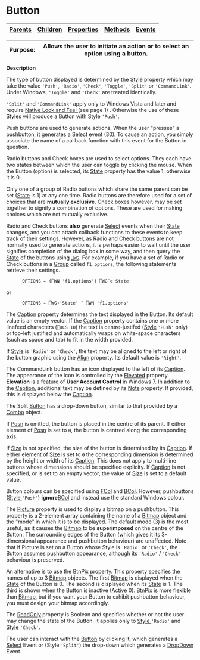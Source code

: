 




<h1 class="heading"><span class="name">Button</span></h1>

| [Parents](../ParentLists/Button.htm) | [Children](../ChildLists/Button.htm) | [Properties](../PropLists/Button.htm) | [Methods](../MethodLists/Button.htm) | [Events](../EventLists/Button.htm) |
| --- | --- | --- | --- | ---  |


| Purpose: | Allows the user to initiate an action or to select an option using a button. |
| --- | ---  |


**Description**


The type of button displayed is determined by the [Style](../a-z/style.md) property which may take the value `'Push'`, `'Radio'`, `'Check'`, `'Toggle'`, `'Split'` or `'CommandLink'`. Under Windows, `'Toggle'` and `'Check'` are treated identically.



`'Split'` and `'CommandLink'` apply only to Windows Vista and later and require  [Native Look and Feel ](../../Miscellaneous/Windows%20XP%20Look%20and%20Feel.htm)
(see page 1)
. Otherwise the use of these Styles will produce a Button with Style `'Push'`.


Push buttons are used to generate actions. When the user "presses" a pushbutton, it generates a [Select](../a-z/select.md) event (30). To cause an action, you simply associate the name of a callback function with this event for the Button in question.


Radio buttons and Check boxes are used to select options. They each have two states between which the user can toggle by clicking the mouse. When the Button (option) is selected, its [State](../a-z/state.md) property has the value 1; otherwise it is 0.


Only one of a group of Radio buttons which share the same parent can be set ([State](../a-z/state.md) is 1) at any one time. Radio buttons are therefore used for a set of choices that are **mutually exclusive**. Check boxes however, may be set together to signify a combination of options. These are used for making choices which are not mutually exclusive.


Radio and Check buttons **also** generate [Select](../a-z/select.md) events when their [State](../a-z/state.md) changes, and you can attach callback functions to these events to keep track of their settings. However, as Radio and Check buttons are not normally used to generate actions, it is perhaps easier to wait until the user signifies completion of the dialog box in some way, and then query the [State](../a-z/state.md) of the buttons using [`⎕WG`](../../Language/System%20Functions/wg.htm). For example, if you have a set of Radio or Check buttons in a [Group](../a-z/group.md) called `f1.options`, the following statements retrieve their settings.
```apl
      OPTIONS ← (⎕WN 'f1.options') ⎕WG¨⊂'State'
```


or
```apl
      OPTIONS ← ⎕WG∘'State' ¨ ⎕WN 'f1.options'
```


The [Caption](../a-z/caption.md) property determines the text displayed in the Button. Its default value is an empty vector. If the [Caption](../a-z/caption.md) property contains one or more linefeed characters (`⎕UCS 10`) the text is centre-justifed ([Style](../a-z/style.md) `'Push'` only) or top-left justified and automatically wraps on white-space characters (such as space and tab) to fit in the width provided.


If [Style](../a-z/style.md) is `'Radio'` or `'Check'`, the text may be aligned to the left or right of the button graphic using the [Align](../a-z/align.md) property. Its default value is `'Right'`.


The CommandLink button has an icon displayed to the left of its [Caption](../a-z/caption.md). The appearance of the icon is controlled by the  [Elevated](../a-z/elevated.md) property. **Elevation** is a feature of **User Account Control** in Windows 7. In addition to the [Caption](../a-z/caption.md), additional text may be defined by its [Note](../a-z/note.md) property. If provided, this is displayed below the [Caption](../a-z/caption.md).


The Split [Button](../a-z/button.md) has a drop-down button, similar to that provided by a [Combo](../a-z/combo.md) object.


If [Posn](../a-z/posn.md) is omitted, the button is placed in the centre of its parent. If either element of [Posn](../a-z/posn.md) is set to `⍬`, the button is centred along the corresponding axis.


If [Size](../a-z/size.md) is not specified, the size of the button is determined by its [Caption](../a-z/caption.md). If either element of [Size](../a-z/size.md) is set to `⍬` the corresponding dimension is determined by the height or width of its [Caption](../a-z/caption.md). This does not apply to multi-line buttons whose dimensions should be specified explicity. If [Caption](../a-z/caption.md) is not specified, or is set to an empty vector, the value of [Size](../a-z/size.md) is set to a default value.


Button colours can be specified using [FCol](../a-z/fcol.md) and [BCol](../a-z/bcol.md). However, pushbuttons ([Style ](../a-z/style.md)`'Push'`) **ignore**[BCol](../a-z/bcol.md) and instead use the standard Windows colour.


The [Picture](../a-z/picture.md) property is used to display a bitmap on a pushbutton. This property is a 2-element array containing the name of a [Bitmap](../a-z/bitmap.md) object and the "mode" in which it is to be displayed. The default mode (3) is the most useful, as it causes the [Bitmap](../a-z/bitmap.md) to be **superimposed** on the centre of the Button. The surrounding edges of the Button (which gives it its 3-dimensional appearance and pushbutton behaviour) are unaffected. Note that if Picture is set on a Button whose Style is `'Radio'` or `'Check'`, the Button assumes pushbutton appearance, although its `'Radio'` /       `'Check'` behaviour is preserved.


An alternative is to use the [BtnPix](../a-z/btnpix.md) property. This property specifies the names of up to 3 [Bitmap](../a-z/bitmap.md) objects. The first [Bitmap](../a-z/bitmap.md) is displayed when the [State](../a-z/state.md) of the Button is 0. The second is displayed when its [State](../a-z/state.md) is 1. The third is shown when the Button is inactive ([Active](../a-z/active.md) 0). [BtnPix](../a-z/btnpix.md) is more flexible than [Bitmap](../a-z/bitmap.md), but if you want your Button to exhibit pushbutton behaviour, you must design your bitmap accordingly.


The [ReadOnly](../a-z/readonly.md) property is Boolean and specifies whether or not the user may change the state of the Button. It applies only to [Style ](../a-z/style.md)`'Radio'` and [Style](../a-z/style.md) `'Check'`.


The user can interact with the [Button](../a-z/button.md) by clicking it, which generates a [Select](../a-z/select.md) Event  or (Style `'Split'`) the drop-down which generates a [DropDown](../a-z/dropdown.md) Event.


